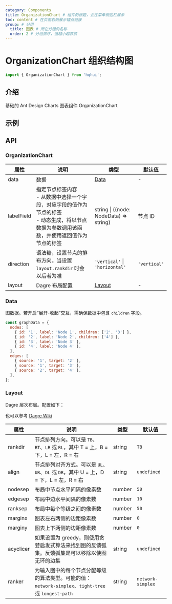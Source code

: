 ```yaml
---
category: Components
title: OrganizationChart # 组件的标题，会在菜单侧边栏展示
toc: content # 在页面右侧展示锚点链接
group: # 分组
  title: 图表 # 所在分组的名称
  order: 2 # 分组排序，值越小越靠前
---
```


# OrganizationChart 组织结构图

```jsx | pure
import { OrganizationChart } from 'hqhui';
```

## 介绍

基础的 Ant Design Charts 图表组件 OrganizationChart

## 示例

<!-- 可以通过code加载示例代码，dumi会帮我们做解析 -->

<code src="./demo/base.tsx" title="基础用法" description="简单的展示" ></code>
<code src="./demo/deriction.tsx" title="节点排布" description="
通过设置 `direction` 为 `vertical` `horizontal` 分别让垂直（自上而下）、水平（自左而右）分布。若不设置 `direction`，则默认垂直分布。" ></code>

## API

<!-- <API id="OrganizationChart"></API> -->

### OrganizationChart

| 属性       | 说明                                                                                                                                               | 类型                                   | 默认值       |
| ---------- | -------------------------------------------------------------------------------------------------------------------------------------------------- | -------------------------------------- | ------------ |
| data       | 数据                                                                                                                                               | [Data](#data)                          | -            |
| labelField | 指定节点标签内容 <br> - 从数据中选择一个字段，对应字段的值作为节点的标签 <br> - 动态生成，将以节点数据为参数调用该函数，并使用返回值作为节点的标签 | string \| ((node: NodeData) => string) | 节点 ID      |
| direction  | 语法糖，设置节点的排布方向。当设置 `layout.rankdir` 时会以后者为准                                                                                 | `'vertical'` \| `'horizontal'`         | `'vertical'` |
| layout     | Dagre 布局配置                                                                                                                                     | [Layout](#layout)                      | -            |

### Data

图数据。若开启“展开-收起”交互，需确保数据中包含 `children` 字段。

```js
const graphData = {
  nodes: [
    { id: '1', label: 'Node 1', children: ['2', '3'] },
    { id: '2', label: 'Node 2', children: ['4'] },
    { id: '3', label: 'Node 3' },
    { id: '4', label: 'Node 4' },
  ],
  edges: [
    { source: '1', target: '2' },
    { source: '1', target: '3' },
    { source: '2', target: '4' },
  ],
};
```

### Layout

Dagre 层次布局。配置如下：

也可以参考 [Dagre Wiki](https://github.com/dagrejs/dagre/wiki)

| 属性      | 说明                                                                                                | 类型   | 默认值            |
| --------- | --------------------------------------------------------------------------------------------------- | ------ | ----------------- |
| rankdir   | 节点排列方向。可以是 `TB`、`BT`、`LR` 或 `RL`，其中 T = 上，B = 下，L = 左，R = 右                  | string | `TB`              |
| align     | 节点排列对齐方式。可以是 `UL`、`UR`、`DL` 或 `DR`，其中 U = 上，D = 下，L = 左，R = 右              | string | `undefined`       |
| nodesep   | 布局中节点水平间隔的像素数                                                                          | number | `50`              |
| edgesep   | 布局中边水平间隔的像素数                                                                            | number | `10`              |
| ranksep   | 布局中每个等级之间的像素数                                                                          | number | `50`              |
| marginx   | 图表左右两侧的边距像素数                                                                            | number | `0`               |
| marginy   | 图表上下两侧的边距像素数                                                                            | number | `0`               |
| acyclicer | 如果设置为 greedy，则使用贪婪启发式算法来找到图的反馈弧集。反馈弧集是可以移除以使图无环的边集       | string | `undefined`       |
| ranker    | 为输入图中的每个节点分配等级的算法类型。可能的值：`network-simplex`、`tight-tree` 或 `longest-path` | string | `network-simplex` |
